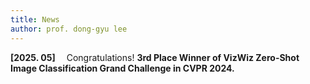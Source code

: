 ```yaml
---
title: News
author: prof. dong-gyu lee
---
```

<strong>[2025. 05]</strong>&emsp;
Congratulations! <strong>3rd Place Winner of VizWiz Zero-Shot Image Classification Grand Challenge in CVPR 2024.</strong>
